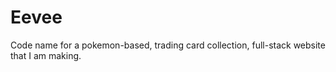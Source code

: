# Eevee
Code name for a pokemon-based, trading card collection, full-stack website that I am making.

